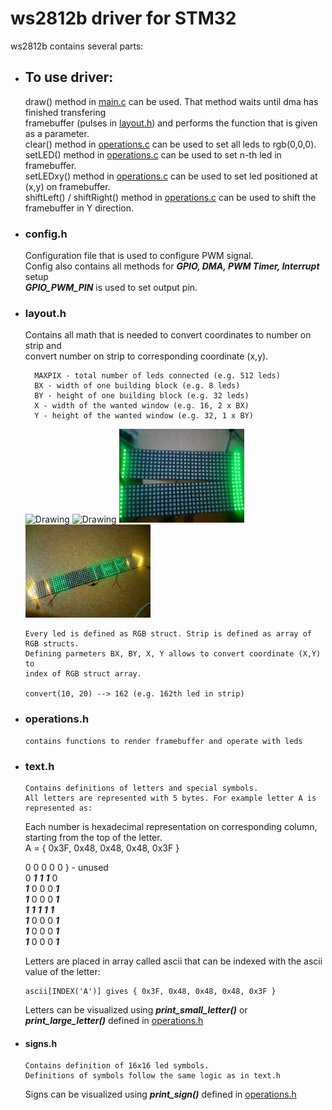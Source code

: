 # ws2812b driver for STM32

ws2812b contains several parts:

   - ## To use driver:
      draw() method in [main.c](main.c) can be used. That method waits until dma has finished transfering  
      framebuffer (pulses in [layout.h](layout.h)) and performs the function that is given as a parameter.  
      clear() method in [operations.c](operations.h) can be used to set all leds to rgb(0,0,0).  
      setLED() method in [operations.c](operations.h) can be used to set n-th led in framebuffer.  
      setLEDxy() method in [operations.c](operations.h) can be used to set led positioned at (x,y) on framebuffer.  
      shiftLeft() / shiftRight() method in [operations.c](operations.h) can be used to shift the framebuffer in Y direction.

   - ### config.h
        Configuration file that is used to configure PWM signal.  
        Config also contains all methods for ***GPIO, DMA, PWM Timer, Interrupt*** setup  
        ***GPIO_PWM_PIN*** is used to set output pin.  
        
   - ### layout.h
        Contains all math that is needed to convert coordinates to number on strip and  
        convert number on strip to corresponding coordinate (x,y).  
        
           MAXPIX - total number of leds connected (e.g. 512 leds)  
           BX - width of one building block (e.g. 8 leds)
           BY - height of one building block (e.g. 32 leds)  
           X - width of the wanted window (e.g. 16, 2 x BX)  
           Y - height of the wanted window (e.g. 32, 1 x BY)  
           
       <img src="img6.jpg" alt="Drawing" width="200px"/>
       <img src="img3.jpg" alt="Drawing" width="150px"/>
       <img src="img4.jpg" alt="Drawing" width="200px"/>
       <img src="img5.jpg" alt="Drawing" width="200px"/>
        
         Every led is defined as RGB struct. Strip is defined as array of RGB structs.  
         Defining parmeters BX, BY, X, Y allows to convert coordinate (X,Y) to  
         index of RGB struct array.  
         
         convert(10, 20) --> 162 (e.g. 162th led in strip)  
    
  - ### operations.h
        contains functions to render framebuffer and operate with leds
  - ### text.h
        Contains definitions of letters and special symbols.  
        All letters are represented with 5 bytes. For example letter A is represented as:  
    Each number is hexadecimal representation on corresponding column, starting from the top of the letter.  
    A = { 0x3F, 0x48, 0x48, 0x48, 0x3F }
    
    0 0 0 0 0  } - unused  
    0 ***1*** ***1*** ***1*** 0  
    ***1*** 0 0 0 ***1***  
    ***1*** 0 0 0 ***1***  
    ***1*** ***1*** ***1*** ***1*** ***1***  
    ***1*** 0 0 0 ***1***  
    ***1*** 0 0 0 ***1***  
    ***1*** 0 0 0 ***1***  

    Letters are placed in array called ascii that can be indexed with the       ascii value of the letter:
    ```
    ascii[INDEX('A')] gives { 0x3F, 0x48, 0x48, 0x48, 0x3F }
    ```
    Letters can be visualized using ***print_small_letter()*** or ***print_large_letter()*** defined in [operations.h](operations.h)

  - #### signs.h
        Contains definition of 16x16 led symbols.  
        Definitions of symbols follow the same logic as in text.h

    Signs can be visualized using ***print_sign()*** defined in [operations.h](operations.h)
